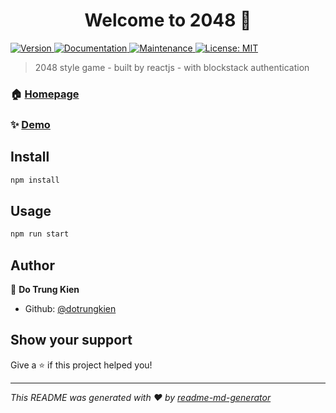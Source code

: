<h1 align="center">Welcome to 2048 👋</h1>
<p>
  <a href="https://www.npmjs.com/package/2048" target="_blank">
    <img alt="Version" src="https://img.shields.io/npm/v/2048.svg">
  </a>
  <a href="https://github.com/dotrungkien/blockstack-2048#readme" target="_blank">
    <img alt="Documentation" src="https://img.shields.io/badge/documentation-yes-brightgreen.svg" />
  </a>
  <a href="https://github.com/dotrungkien/blockstack-2048/graphs/commit-activity" target="_blank">
    <img alt="Maintenance" src="https://img.shields.io/badge/Maintained%3F-yes-green.svg" />
  </a>
  <a href="https://github.com/dotrungkien/blockstack-2048/blob/master/LICENSE" target="_blank">
    <img alt="License: MIT" src="https://img.shields.io/github/license/dotrungkien/2048" />
  </a>
</p>

> 2048 style game - built by reactjs - with blockstack authentication

### 🏠 [Homepage](https://2048.consensus.vote/)

### ✨ [Demo](https://2048.consensus.vote/)

## Install

```sh
npm install
```

## Usage

```sh
npm run start
```

## Author

👤 **Do Trung Kien**

- Github: [@dotrungkien](https://github.com/dotrungkien)

## Show your support

Give a ⭐️ if this project helped you!

---

_This README was generated with ❤️ by [readme-md-generator](https://github.com/kefranabg/readme-md-generator)_
